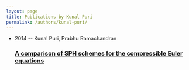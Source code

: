 ```yaml
---
layout: page
title: Publications by Kunal Puri
permalink: /authors/kunal-puri/
---
```


<ul class="post-list">
<li><span class='post-meta'>2014 -- Kunal Puri, Prabhu Ramachandran</span><h3><a class='post-link' href='../../a-comparison-of-sph-schemes-for-the-compressible-euler-equations'>A comparison of SPH schemes for the compressible Euler equations</a></h3></li>

</ul>
